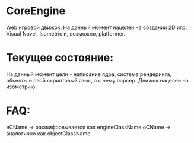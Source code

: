 # CoreEngine
Web игровой движок. На данный момент нацелен на создании 2D игр: Visual Novel, Isometric и, возможно, platformer. 

# Текущее состояние:
На данный момент цели - написание ядра, система рендеринга, обьекты и свой скриптовый язык, а к нему парсер.
Движок нацелен на изометрию.

# FAQ:
eCName -> расшифровывается как engineClassName
oCName -> аналогично как objectClassName
